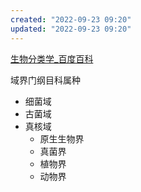 ```yaml
---
created: "2022-09-23 09:20"
updated: "2022-09-23 09:20"
---
```

[生物分类学_百度百科](https://baike.baidu.com/item/生物分类学?fromModule=lemma_inlink)

域界门纲目科属种

- 细菌域
- 古菌域
- 真核域
    - 原生生物界
    - 真菌界
    - 植物界
    - 动物界